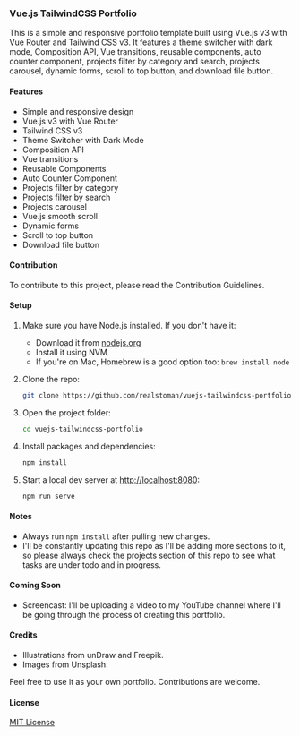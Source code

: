 ### Vue.js TailwindCSS Portfolio

This is a simple and responsive portfolio template built using Vue.js v3 with Vue Router and Tailwind CSS v3. It features a theme switcher with dark mode, Composition API, Vue transitions, reusable components, auto counter component, projects filter by category and search, projects carousel, dynamic forms, scroll to top button, and download file button.

#### Features

- Simple and responsive design
- Vue.js v3 with Vue Router
- Tailwind CSS v3
- Theme Switcher with Dark Mode
- Composition API
- Vue transitions
- Reusable Components
- Auto Counter Component
- Projects filter by category
- Projects filter by search
- Projects carousel
- Vue.js smooth scroll
- Dynamic forms
- Scroll to top button
- Download file button

#### Contribution

To contribute to this project, please read the Contribution Guidelines.

#### Setup

1. Make sure you have Node.js installed. If you don't have it:
   - Download it from [nodejs.org](https://nodejs.org)
   - Install it using NVM
   - If you're on Mac, Homebrew is a good option too: `brew install node`

2. Clone the repo:
   ```bash
   git clone https://github.com/realstoman/vuejs-tailwindcss-portfolio.git
   ```

3. Open the project folder:
   ```bash
   cd vuejs-tailwindcss-portfolio
   ```

4. Install packages and dependencies:
   ```bash
   npm install
   ```

5. Start a local dev server at [http://localhost:8080](http://localhost:8080):
   ```bash
   npm run serve
   ```

#### Notes

- Always run `npm install` after pulling new changes.
- I'll be constantly updating this repo as I'll be adding more sections to it, so please always check the projects section of this repo to see what tasks are under todo and in progress.

#### Coming Soon

- Screencast: I'll be uploading a video to my YouTube channel where I'll be going through the process of creating this portfolio.

#### Credits

- Illustrations from unDraw and Freepik.
- Images from Unsplash.

Feel free to use it as your own portfolio. Contributions are welcome.

#### License

[MIT License](LICENSE)
